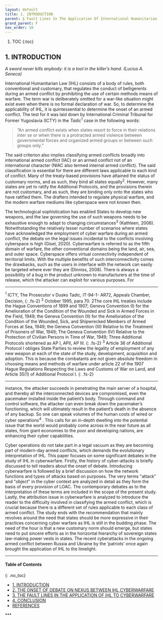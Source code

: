```yaml
---
layout: default
title: 1. INTRODUCTION
parent: § Fault Lines In The Application Of International Humanitarian Law To Cyberwarfare
grand_parent: F
nav_order: 10 
---
```

<style>
.dont-break-out {
  /* These are technically the same, but use both */
  overflow-wrap: break-word;
  word-wrap: break-word;

     -ms-word-break: break-all;
  /* This is the dangerous one in WebKit, as it breaks things wherever */
  word-break: break-all;
  /* Instead use this non-standard one: */
  word-break: break-word;
}

.youtube-container {
    position: relative;
    width: 100%;
    height: 0;
    padding-bottom: 56.25%;
}
.youtube-video {
    position: absolute;
    top: 0;
    left: 0;
    width: 100%;
    height: 100%;
}

</style>

<div class="dont-break-out" markdown="1">

1. TOC
{:toc}

## 1. INTRODUCTION
*A sword never kills anybody: it is a tool in the killer’s hand. (Lucius A. Seneca)*

International Humanitarian Law (IHL) consists of a body of rules, both conventional and customary, that regulates the conduct of belligerents during an armed conflict by prohibiting the use of certain methods means of warfare. The term war is deliberately omitted for a war-like situation might exist even when there is no formal declaration of war. So, to determine the applicability of IHL, it is quintessential to determine the onset of an armed conflict. The test for it was laid down by International Criminal Tribunal for Former Yugoslavia (ICTY) in the *Tadic*<sup>1</sup> case in the following words:

> “An armed conflict exists when states resort to force in their relations *inter se* or when there is a protracted armed violence between governmental forces and organized armed groups or between such groups only.”

The said criterion also implies classifying armed conflicts broadly into international armed conflict (IAC) or an armed conflict not of an international character (NIAC also termed internal armed conflict). The said classification is essential for there are different laws applicable to each kind of conflict. Many of the treaty-based provisions have attained the status of customary norms, and as such, they bind all states equally<sup>2</sup>. However, many states are yet to ratify the Additional Protocols, and the provisions therein are not customary, and as such, they are binding only onto the states who have ratified them. The drafters intended to regulate physical warfare, and the modern warfare mediums like cyberspace were not known then.

The technological sophistication has enabled States to develop new weapons, and the law governing the use of such weapons needs to be exhaustive enough to adapt to changing circumstances<sup>3</sup> (Kathleen, 2006). Notwithstanding the relatively lesser number of scenarios where states have acknowledged the employment of cyber warfare during an armed conflict, the debate on the legal issues incidental to the conflicts involving cyberspace is high (Gisel, 2020). Cyberwarfare is referred to as the fifth domain of warfare, the other conventional domains being the land, air, sea, and outer space. Cyberspace offers virtual connectivity independent of territorial limits. With the multiple benefits of such interconnectivity comes the drawbacks, such as the users in interface with the network can easily be targeted where ever they are (Dinniss, 2008). There is always a possibility of a bug in the product unknown to manufacturers at the time of release, which the attacker can exploit for various purposes. For

***
<sup>1</sup> ICTY, The Prosecutor v Dusko Tadic, IT-94-1- AR72, Appeals Chamber, Decision, 
{: .fs-2}
<sup>2</sup> October 1995, para 70. 2The core IHL treaties include the Hague Conventions of 1899 and 1907; Geneva Convention (I) for the Amelioration of the Condition of the Wounded and Sick in Armed Forces in the Field, 1949; the Geneva Convention (II) for the Amelioration of the Condition of the Wounded, Sick, and Shipwrecked Members of Armed Forces at Sea, 1949; the Geneva Convention (III) Relative to the Treatment of Prisoners of War, 1949; The Geneva Convention (IV) Relative to the Protection of Civilian Persons in Time of War, 1949; Three Additional Protocols shortened as AP I, APII, AP III. 
{: .fs-2}
<sup>3</sup> Article 36 of Additional Protocol I obliges State Parties to review the legality of employment of any new weapon at each of the state of the study, development, acquisition and adoption. This is because the combatants are not given absolute freedom in choosing means and methods of warfare under article 22 of the 1907 Hague Regulations Respecting the Laws and Customs of War on Land, and Article 35(1) of Additional Protocol I.
{: .fs-2}
***

instance, the attacker succeeds in penetrating the main server of a hospital, and thereby all the interconnected devices are compromised, even the pacemaker installed inside the patient’s body. Through command and control software, the attacker can even break down the pacemaker’s functioning, which will ultimately result in the patient’s death in the absence of any backup. So one can speak volumes of the human costs of wired or cyber operations<sup>4</sup> . This calls for an in-depth dwelling into the potential issue that the world would probably come across in the near future as all states, from giant economies to the poor and developing nations, are enhancing their cyber capabilities.

Cyber operations do not take part in a legal vacuum as they are becoming part of modern-day armed conflicts, which demands the evolutionary interpretation of IHL. This paper focuses on some significant debates in the study of IHL in cyberwarfare. Firstly, the history of cyber-attacks is briefly discussed to tell readers about the onset of debate. Introducing cyberwarfare is followed by a brief discussion on how the network functions and types of attacks based on purposes. The very terms "attack" and "object" in the cyber context are analyzed in detail as they form the basis of every provision of LOAC. The contemporary debates as to the interpretation of these terms are included in the scope of the present study. Lastly, the attribution issue in cyberwarfare is analyzed to introduce the reader to the difficulty involved in classifying the armed conflict, which is crucial because there is a different set of rules applicable to each class of armed conflict. The study ends with the recommendation that mainly revolves around the need that states should be more expressive in their practices concerning cyber warfare as IHL is still in the budding phase. The need of the hour is that a new customary norm should emerge, but states need to put sincere efforts as in the horizontal hierarchy of sovereign states law-making power vests in states. The recent cyberattacks in the ongoing armed conflict between Russia and Ukraine by the ’patriots’ once again brought the application of IHL to the limelight.

***

#### Table of Contents
{: .no_toc}

<ul><li> <a href="/docs/F/Fault-Lines-In-The-Application-Of-International-Humanitarian-Law-To-Cyberwarfare-1/">
1. INTRODUCTION</a></li><li> <a href="/docs/F/Fault-Lines-In-The-Application-Of-International-Humanitarian-Law-To-Cyberwarfare-2/">
2. THE ONSET OF DEBATE ON NEXUS BETWEEN IHL CYBERWARFARE</a></li><li> <a href="/docs/F/Fault-Lines-In-The-Application-Of-International-Humanitarian-Law-To-Cyberwarfare-3/">
3. THE FAULT LINES IN THE APPLICATION OF IHL TO CYBERWARFARE</a></li><li> <a href="/docs/F/Fault-Lines-In-The-Application-Of-International-Humanitarian-Law-To-Cyberwarfare-4/">
4. CONCLUSION</a></li><li> <a href="/docs/F/Fault-Lines-In-The-Application-Of-International-Humanitarian-Law-To-Cyberwarfare-5/">
REFERENCES</a></li></ul>
***

</div>
